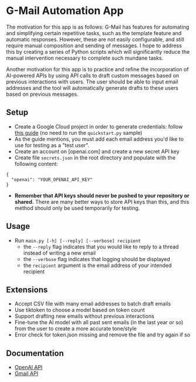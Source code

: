 # G-Mail Automation App

The motivation for this app is as follows: G-Mail has features for automating and simplifying certain repetitive tasks, such as the template feature and automatic responses. However, these are not easily configurable, and still require manual composition and sending of messages. I hope to address this by creating a series of Python scripts which will significantly reduce the manual intervention necessary to complete such mundane tasks.

Another motivation for this app is to practice and refine the incorporation of AI-powered APIs by using API calls to draft custom messages based on previous interactions with users. The user should be able to input email addresses and the tool will automatically generate drafts to these users based on previous messages.

## Setup

- Create a Google Cloud project in order to generate credentials: follow [this guide](https://developers.google.com/gmail/api/quickstart/python) (no need to run the `quickstart.py` sample)
- As the guide mentions, you must add each email address you'd like to use for testing as a "test user".
- Create an account on [openai.com] and create a new secret API key
- Create file `secrets.json` in the root directory and populate with the following content:

```
{
  "openai": "YOUR_OPENAI_API_KEY"
}
```

- **Remember that API keys should never be pushed to your repository or shared.** There are many better ways to store API keys than this, and this method should only be used temporarily for testing.

## Usage

- Run `main.py [-h] [--reply] [--verbose] recipient`
  - the `--reply` flag indicates that you would like to reply to a thread instead of writing a new email
  - the `--verbose` flag indicates that logging should be displayed
  - the `recipient` argument is the email address of your intended recipient

## Extensions

- Accept CSV file with many email addresses to batch draft emails
- Use tiktoken to choose a model based on token count
- Support drafting new emails without previous interactions
- Fine-tune the AI model with all past sent emails (in the last year or so) from the user to create a more accurate tone/style
- Error check for token.json missing and remove the file and try again if so

## Documentation

- [OpenAI API](https://platform.openai.com/docs/api-reference/introduction)
- [Gmail API](https://developers.google.com/gmail/api/reference/rest)
